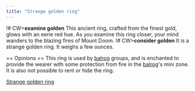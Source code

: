 ```yaml
---
title: "Strange golden ring"
---
```


!# CW\>**examine golden**
This ancient ring, crafted from the finest gold, glows with an eerie red
hue.
As you examine this ring closer, your mind wanders to the blazing fires
of
Mount Doom.
!# CW\>**consider golden**
It is a strange golden ring.
It weighs a few ounces.

== Opinions == This ring is used by [balrog](balrog "wikilink") groups,
and is enchanted to provide the wearer with some protection from fire in
the [balrog](balrog "wikilink")'s mini zone. It is also not possible to
rent or hide the ring.


[Strange golden ring](Category:_Rings "wikilink")